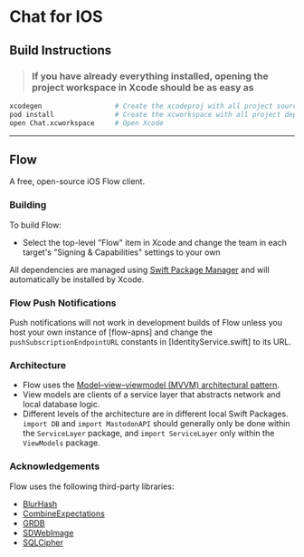 # Chat for IOS

## Build Instructions

> ### If you have already everything installed, opening the project workspace in Xcode should be as easy as

```bash
xcodegen                  # Create the xcodeproj with all project source files
pod install               # Create the xcworkspace with all project dependencies
open Chat.xcworkspace     # Open Xcode
```

---

## Flow

A free, open-source iOS Flow client.

### Building

To build Flow:

- Select the top-level "Flow" item in Xcode and change the team in each target's "Signing & Capabilities" settings to your own

All dependencies are managed using [Swift Package Manager](https://swift.org/package-manager) and will automatically be installed by Xcode.

### Flow Push Notifications

Push notifications will not work in development builds of Flow unless you host your own instance of [flow-apns] and change the `pushSubscriptionEndpointURL` constants in [IdentityService.swift] to its URL.

### Architecture

- Flow uses the [Model–view–viewmodel (MVVM) architectural pattern](https://en.wikipedia.org/wiki/Model–view–viewmodel).
- View models are clients of a service layer that abstracts network and local database logic.
- Different levels of the architecture are in different local Swift Packages. `import DB` and `import MastodonAPI` should generally only be done within the `ServiceLayer` package, and `import ServiceLayer` only within the `ViewModels` package.

### Acknowledgements

Flow uses the following third-party libraries:

- [BlurHash](https://github.com/woltapp/blurhash)
- [CombineExpectations](https://github.com/groue/CombineExpectations)
- [GRDB](https://github.com/groue/GRDB.swift)
- [SDWebImage](https://github.com/SDWebImage/SDWebImage)
- [SQLCipher](https://github.com/sqlcipher/sqlcipher)
